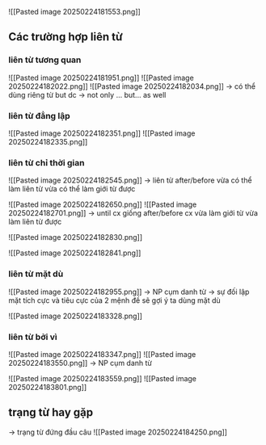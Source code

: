 ![[Pasted image 20250224181553.png]]

## Các trường hợp liên từ 

### liên từ tương quan
![[Pasted image 20250224181951.png]]
![[Pasted image 20250224182022.png]]
![[Pasted image 20250224182034.png]]
-> có thể dùng riêng từ but dc -> not only ... but... as well 


### liên từ đẳng lập
![[Pasted image 20250224182351.png]]
![[Pasted image 20250224182335.png]]
### liên từ chỉ thời gian 
![[Pasted image 20250224182545.png]]
-> liên từ after/before vừa có thể làm liên từ vừa có thể làm giới từ được 

![[Pasted image 20250224182650.png]]
![[Pasted image 20250224182701.png]]
-> until cx giống after/before cx vừa làm giới từ vừa làm liên từ được 

![[Pasted image 20250224182830.png]]

![[Pasted image 20250224182841.png]]

### liên từ mặt dù 
![[Pasted image 20250224182955.png]]
-> NP cụm danh từ
-> sự đối lập mặt tích cực và tiêu cực của 2 mệnh đề sẽ gợi ý ta dùng mặt dù 

![[Pasted image 20250224183328.png]]

### liên từ bởi vì 
![[Pasted image 20250224183347.png]]
![[Pasted image 20250224183550.png]]
-> NP cụm danh từ 

![[Pasted image 20250224183559.png]]
![[Pasted image 20250224183801.png]]


## trạng từ hay gặp 
-> trạng từ đứng đầu câu 
![[Pasted image 20250224184250.png]]
